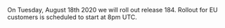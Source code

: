 On Tuesday, August 18th 2020 we will roll out release 184. Rollout for EU customers is scheduled to start at 8pm UTC.
